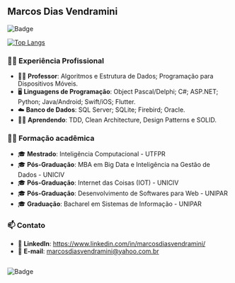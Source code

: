 ## Marcos Dias Vendramini
![Badge](https://img.shields.io/badge/Developer-Professor-red)

[![Top Langs](https://github-readme-stats.vercel.app/api/top-langs/?username=marcosdv&layout=compact)](https://github.com/marcosdv/github-readme-stats)

### 👨‍💼 Experiência Profissional

- 👨‍🏫 <b>Professor</b>: Algoritmos e Estrutura de Dados; Programação para Dispositivos Móveis.
- 🖥️ <b>Linguagens de Programação</b>: Object Pascal/Delphi; C#; ASP.NET; Python; Java/Android; Swift/iOS; Flutter.
- ☁️ <b>Banco de Dados</b>: SQL Server; SQLite; Firebird; Oracle.
- 👨‍🎓 <b>Aprendendo</b>: TDD, Clean Architecture, Design Patterns e SOLID.

### 👨‍🎓 Formação acadêmica

- 🎓 <b>Mestrado</b>: Inteligência Computacional - UTFPR
- 🎓 <b>Pós-Graduação</b>: MBA em Big Data e Inteligência na Gestão de Dados - UNICIV
- 🎓 <b>Pós-Graduação</b>: Internet das Coisas (IOT) - UNICIV
- 🎓 <b>Pós-Graduação</b>: Desenvolvimento de Softwares para Web - UNIPAR
- 🎓 <b>Graduação</b>: Bacharel em Sistemas de Informação - UNIPAR

### 📫 Contato

- 🔗 <b>LinkedIn</b>: https://www.linkedin.com/in/marcosdiasvendramini/
- 📧 <b>E-mail</b>: marcosdiasvendramini@yahoo.com.br

##
![Badge](https://img.shields.io/badge/Marcos%20Dias%20Vendramini-Developer%20--%20Professor-red)
